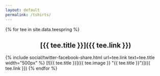 ```yaml
---
layout: default
permalink: /tshirts/
---
```


<style>h2{ text-align: center; } .entry img{ max-width: 500px; }</style>

{% for tee in site.data.teespring %}
## [{{ tee.title }}]({{ tee.link }})
{% include social/twitter-facebook-share.html url=tee.link text=tee.title width="500px" %}
[![{{ tee.title }}]({{ tee.image }} "{{ tee.title }}")]({{ tee.link }})
{% endfor %}
